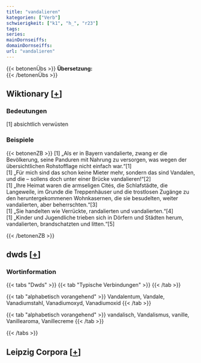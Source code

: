 ```yaml
---
title: "vandalieren"
kategorien: ["Verb"]
schwierigkeit: ["k1", "h_", "r23"]
tags:
series:
mainDornseiffs:
domainDornseiffs:
url: "vandalieren"
---
```


{{< betonenÜbs >}}
**Übersetzung:**  
{{< /betonenÜbs >}}

## Wiktionary [[+](https://de.wiktionary.org/wiki/vandalieren)]

### Bedeutungen
[1] absichtlich verwüsten  

### Beispiele
{{< betonenZB >}}
[1] „Als er in Bayern vandalierte, zwang er die Bevölkerung, seine Panduren mit Nahrung zu versorgen, was wegen der übersichtlichen Rohstofflage nicht einfach war.“[1]  
[1] „Für mich sind das schon keine Mieter mehr, sondern das sind Vandalen, und die – sollens doch unter einer Brücke vandalieren!“[2]  
[1] „Ihre Heimat waren die armseligen Cités, die Schlafstädte, die Langeweile, im Grunde die Treppenhäuser und die trostlosen Zugänge zu den heruntergekommenen Wohnkasernen, die sie besudelten, weiter vandalierten, aber beherrschten.“[3]  
[1] „Sie handelten wie Verrückte, randalierten und vandalierten.“[4]  
[1] „Kinder und Jugendliche trieben sich in Dörfern und Städten herum, vandalierten, brandschatzten und litten.“[5]  

{{< /betonenZB >}}


## dwds [[+](https://www.dwds.de/wb/vandalieren)]

### Wortinformation
{{< tabs "Dwds" >}}
{{< tab "Typische Verbindungen" >}}
{{< /tab >}}

{{< tab "alphabetisch vorangehend" >}}
Vandalentum, Vandale, Vanadiumstahl, Vanadiumoxyd, Vanadiumoxid
{{< /tab >}}

{{< tab "alphabetisch vorangehend" >}}
vandalisch, Vandalismus, vanille, Vanillearoma, Vanillecreme
{{< /tab >}}

{{< /tabs >}}

## Leipzig Corpora [[+](https://corpora.uni-leipzig.de/en/res?word=vandalieren&corpusId=deu_newscrawl-public_2018)]

